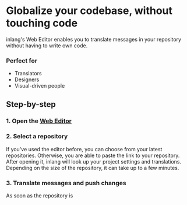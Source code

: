 # Globalize your codebase, without touching code

inlang's Web Editor enables you to translate messages in your repository without having to write own code.

### Perfect for
- Translators
- Designers
- Visual-driven people

## Step-by-step

### 1. Open the [Web Editor](https://inlang.com/editor)

### 2. Select a repository 

If you've used the editor before, you can choose from your latest repositories. Otherwise, you are able to paste the link to your repository. After opening it, inlang will look up your project settings and translations. Depending on the size of the repository, it can take up to a few minutes.

### 3. Translate messages and push changes

As soon as the repository is <!-- Continue here! -->
